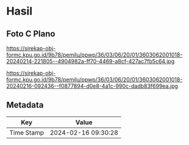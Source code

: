 # Hasil

## Foto C Plano

https://sirekap-obj-formc.kpu.go.id/9b78/pemilu/ppwp/36/03/06/20/01/3603062001018-20240214-221805--4904982a-ff70-4469-a8cf-427ac7fb5c64.jpg

https://sirekap-obj-formc.kpu.go.id/9b78/pemilu/ppwp/36/03/06/20/01/3603062001018-20240216-092436--f0877894-d0e8-4a1c-990c-dadb83f699ea.jpg


## Metadata

| Key        | Value               |
| ---------- | ------------------- |
| Time Stamp | 2024-02-16 09:30:28 |



